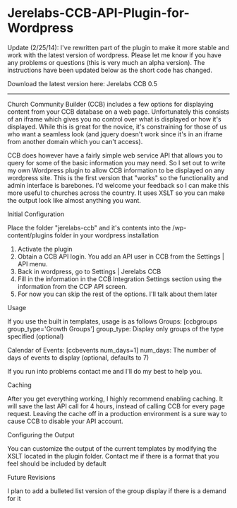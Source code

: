Jerelabs-CCB-API-Plugin-for-Wordpress
=====================================
Update (2/25/14): I've rewritten part of the plugin to make it more stable and work with the latest version of wordpress.  Please let me know if you have any problems or questions (this is very much an alpha version).  The instructions have been updated below as the short code has changed.

Download the latest version here: Jerelabs CCB 0.5

-----

Church Community Builder (CCB) includes a few options for displaying content from your CCB database on a web page.  Unfortunately this consists of an iframe  which gives you no control over what is displayed or how it's displayed.  While this is great for the novice, it's constraining for those of us who want a seamless look (and jquery doesn't work since it's in an iframe from another domain which you can't access).

CCB does however have a fairly simple web service API that allows you to query for some of the basic information you may need. So I set out to write my own Wordpress plugin to allow CCB information to be displayed on any wordpress site.  This is the first version that "works" so the functionality and admin interface is barebones.  I'd welcome your feedback so I can make this more useful to churches across the country.  It uses XSLT so you can make the output look like almost anything you want.


Initial Configuration

Place the folder "jerelabs-ccb" and it's contents into the /wp-content/plugins folder in your wordpress installation
1. Activate the plugin
2. Obtain a CCB API login.  You add an API user in CCB from the Settings | API menu.
3. Back in wordpress, go to Settings | Jerelabs CCB
4. Fill in the information in the CCB Integration Settings section using the information from the CCP API screen.
5. For now you can skip the rest of the options.  I'll talk about them later

Usage

If you use the built in templates, usage is as follows
Groups:  [ccbgroups group_type='Growth Groups']
  group_type: Display only groups of the type specified (optional)

Calendar of Events:  [ccbevents num_days=1]
  num_days: The number of days of events to display (optional, defaults to 7)

If you run into problems contact me and I'll do my best to help you.

Caching

After you get everything working, I highly recommend enabling caching.  It will save the last API call for 4 hours, instead of calling CCB for every page request.  Leaving the cache off in a production environment is a sure way to cause CCB to disable your API account.

Configuring the Output

You can customize the output of the current templates by modifying the XSLT located in the plugin folder.  Contact me if there is a format that you feel should be included by default

Future Revisions

I plan to add a bulleted list version of the group display if there is a demand for it
